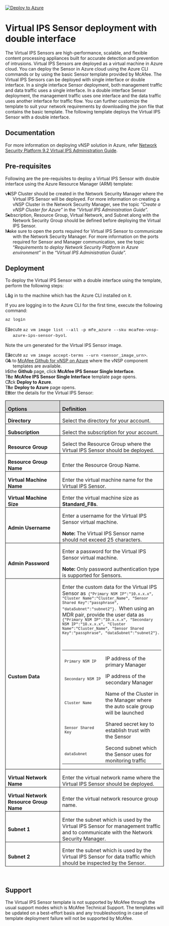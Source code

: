 [![Deploy to Azure](http://azuredeploy.net/deploybutton.png)](https://azuredeploy.net/)

<h1>Virtual IPS Sensor deployment with double interface</h1>
<p>The Virtual IPS Sensors are high-performance, scalable, and flexible content processing appliances built for accurate detection and prevention of intrusions. Virtual IPS Sensors are deployed as a virtual machine in Azure cloud. You can deploy the Sensor in Azure cloud using the Azure CLI commands or by using the basic Sensor template provided by McAfee. The Virtual IPS Sensors can be deployed with single interface or double interface. In a single interface Sensor deployment, both management traffic and data traffic uses a single interface. In a double interface Sensor deployment, the management traffic uses one interface and the data traffic uses another interface for traffic flow. You can further customize the template to suit your network requirements by downloading the json file that contains the basic template. The following template deploys the Virtual IPS Sensor with a double interface.</p>
<h2>Documentation</h2>
<p>For more information on deploying vNSP solution in Azure, refer <a href="https://kc.mcafee.com/corporate/index?page=content&amp;id=PD27461&amp;actp=null&amp;viewlocale=en_US&amp;showDraft=false&amp;platinum_status=false&amp;locale=en_US">Network Security Platform 9.2 Virtual IPS Administration Guide</a>.</p>
<h2>Pre-requisites</h2>
<p>Following are the pre-requisites to deploy a Virtual IPS Sensor with double interface using the Azure Resource Manager (ARM) template:</p>
<ul>
<li style="text-indent: -.25in;">vNSP Cluster should be created in the Network Security Manager where the Virtual IPS Sensor will be deployed. For more information on creating a vNSP Cluster in the Network Security Manager, see the topic <em>&ldquo;Create a vNSP Cluster for Azure&rdquo;</em> in the <em>&ldquo;Virtual IPS Administration Guide</em>&rdquo;.</li>
<li style="text-indent: -.25in;">Subscription, Resource Group, Virtual Network, and Subnet along with the Network Security Group should be defined before deploying the Virtual IPS Sensor.</li>
<li style="text-indent: -.25in;">Make sure to open the ports required for Virtual IPS Sensor to communicate with the Network Security Manager. For more information on the ports required for Sensor and Manager communication, see the topic &ldquo;<em>Requirements to deploy Network Security Platform in Azure environment&rdquo;</em> in the <em>&ldquo;Virtual IPS Administration Guide</em>&rdquo;.</li>
</ul>
<h2>Deployment</h2>
<p>To deploy the Virtual IPS Sensor with a double interface using the template, perform the following steps:</p>
<ol>
<li style="text-indent: -.25in;">Log in to the machine which has the Azure CLI installed on it.</li>
</ol>
<p>If you are logging in to the Azure CLI for the first time, execute the following command:</p>
<p><span style="font-size: 10.0pt; line-height: 107%; font-family: 'Courier New';">az login</span></p>
<ol start="2">
<li style="text-indent: -.25in;">Execute <span style="font-size: 10.0pt; line-height: 107%; font-family: 'Courier New';">az vm image list --all -p mfe_azure --sku mcafee-vnsp-azure-ips-sensor-byol</span>.</li>
</ol>
<p>Note the urn generated for the Virtual IPS Sensor image.</p>
<ol start="3">
<li style="text-indent: -.25in;">Execute <span style="font-size: 10.0pt; line-height: 107%; font-family: 'Courier New';">az vm image accept-terms --urn &lt;sensor_image_urn&gt;</span>.</li>
<li style="text-indent: -.25in;">Go to <a href="https://github.com/mcafee/NSP/tree/master/Azure%20Templates">McAfee Github for vNSP on Azure</a> where the vNSP component templates are available.</li>
<li style="text-indent: -.25in;">In the <strong>Github</strong> page, click <strong>McAfee IPS Sensor Single Interface</strong>.</li>
<li style="text-indent: -.25in;">The <strong>McAfee IPS Sensor Single Interface</strong> template page opens.</li>
<li style="text-indent: -.25in;">Click <strong>Deploy to Azure</strong>.</li>
<li style="text-indent: -.25in;">The <strong>Deploy to Azure</strong> page opens.</li>
<li style="text-indent: -.25in;">Enter the details for the Virtual IPS Sensor:</li>
</ol>
<table style="border-collapse: collapse; border: none;">
<tbody>
<tr>
<td style="width: 152.75pt; border: solid windowtext 1.0pt; background: #D9D9D9; padding: 0in 5.4pt 0in 5.4pt;" width="204">
<p style="margin-bottom: .0001pt; line-height: normal;"><strong>Options</strong></p>
</td>
<td style="width: 314.75pt; border: solid windowtext 1.0pt; border-left: none; background: #D9D9D9; padding: 0in 5.4pt 0in 5.4pt;" width="420">
<p style="margin-bottom: .0001pt; line-height: normal;"><strong>Definition</strong></p>
</td>
</tr>
<tr>
<td style="width: 152.75pt; border: solid windowtext 1.0pt; border-top: none; padding: 0in 5.4pt 0in 5.4pt;" width="204">
<p style="margin-bottom: .0001pt; line-height: normal;"><strong>Directory</strong></p>
</td>
<td style="width: 314.75pt; border-top: none; border-left: none; border-bottom: solid windowtext 1.0pt; border-right: solid windowtext 1.0pt; padding: 0in 5.4pt 0in 5.4pt;" width="420">
<p style="margin-bottom: .0001pt; line-height: normal;">Select the directory for your account.</p>
</td>
</tr>
<tr>
<td style="width: 152.75pt; border: solid windowtext 1.0pt; border-top: none; padding: 0in 5.4pt 0in 5.4pt;" width="204">
<p style="margin-bottom: .0001pt; line-height: normal;"><strong>Subscription</strong></p>
</td>
<td style="width: 314.75pt; border-top: none; border-left: none; border-bottom: solid windowtext 1.0pt; border-right: solid windowtext 1.0pt; padding: 0in 5.4pt 0in 5.4pt;" width="420">
<p style="margin-bottom: .0001pt; line-height: normal;">Select the subscription for your account.</p>
</td>
</tr>
<tr>
<td style="width: 152.75pt; border: solid windowtext 1.0pt; border-top: none; padding: 0in 5.4pt 0in 5.4pt;" width="204">
<p style="margin-bottom: .0001pt; line-height: normal;"><strong>Resource Group</strong></p>
</td>
<td style="width: 314.75pt; border-top: none; border-left: none; border-bottom: solid windowtext 1.0pt; border-right: solid windowtext 1.0pt; padding: 0in 5.4pt 0in 5.4pt;" width="420">
<p style="margin-bottom: .0001pt; line-height: normal;">Select the Resource Group where the Virtual IPS Sensor should be deployed.</p>
</td>
</tr>
<tr>
<td style="width: 152.75pt; border: solid windowtext 1.0pt; border-top: none; padding: 0in 5.4pt 0in 5.4pt;" width="204">
<p style="margin-bottom: .0001pt; line-height: normal;"><strong>Resource Group Name</strong></p>
</td>
<td style="width: 314.75pt; border-top: none; border-left: none; border-bottom: solid windowtext 1.0pt; border-right: solid windowtext 1.0pt; padding: 0in 5.4pt 0in 5.4pt;" width="420">
<p style="margin-bottom: .0001pt; line-height: normal;">Enter the Resource Group Name.</p>
</td>
</tr>
<tr>
<td style="width: 152.75pt; border: solid windowtext 1.0pt; border-top: none; padding: 0in 5.4pt 0in 5.4pt;" width="204">
<p style="margin-bottom: .0001pt; line-height: normal;"><strong>Virtual Machine Name</strong></p>
</td>
<td style="width: 314.75pt; border-top: none; border-left: none; border-bottom: solid windowtext 1.0pt; border-right: solid windowtext 1.0pt; padding: 0in 5.4pt 0in 5.4pt;" width="420">
<p style="margin-bottom: .0001pt; line-height: normal;">Enter the virtual machine name for the Virtual IPS Sensor.</p>
</td>
</tr>
<tr>
<td style="width: 152.75pt; border: solid windowtext 1.0pt; border-top: none; padding: 0in 5.4pt 0in 5.4pt;" width="204">
<p style="margin-bottom: .0001pt; line-height: normal;"><strong>Virtual Machine Size</strong></p>
</td>
<td style="width: 314.75pt; border-top: none; border-left: none; border-bottom: solid windowtext 1.0pt; border-right: solid windowtext 1.0pt; padding: 0in 5.4pt 0in 5.4pt;" width="420">
<p style="margin-bottom: .0001pt; line-height: normal;">Enter the virtual machine size as <strong>Standard_F8s</strong>.</p>
</td>
</tr>
<tr>
<td style="width: 152.75pt; border: solid windowtext 1.0pt; border-top: none; padding: 0in 5.4pt 0in 5.4pt;" width="204">
<p style="margin-bottom: .0001pt; line-height: normal;"><strong>Admin Username</strong></p>
</td>
<td style="width: 314.75pt; border-top: none; border-left: none; border-bottom: solid windowtext 1.0pt; border-right: solid windowtext 1.0pt; padding: 0in 5.4pt 0in 5.4pt;" width="420">
<p style="margin-bottom: .0001pt; line-height: normal;">Enter a username for the Virtual IPS Sensor virtual machine.</p>
<p style="margin-bottom: .0001pt; line-height: normal;"><strong>Note:</strong> The Virtual IPS Sensor name should not exceed 25 characters.</p>
</td>
</tr>
<tr>
<td style="width: 152.75pt; border: solid windowtext 1.0pt; border-top: none; padding: 0in 5.4pt 0in 5.4pt;" width="204">
<p style="margin-bottom: .0001pt; line-height: normal;"><strong>Admin Password</strong></p>
</td>
<td style="width: 314.75pt; border-top: none; border-left: none; border-bottom: solid windowtext 1.0pt; border-right: solid windowtext 1.0pt; padding: 0in 5.4pt 0in 5.4pt;" width="420">
<p style="margin-bottom: .0001pt; line-height: normal;">Enter a password for the Virtual IPS Sensor virtual machine.</p>
<p style="margin-bottom: .0001pt; line-height: normal;"><strong>Note:</strong> Only password authentication type is supported for Sensors.</p>
</td>
</tr>
<tr>
<td style="width: 152.75pt; border: solid windowtext 1.0pt; border-top: none; padding: 0in 5.4pt 0in 5.4pt;" width="204">
<p style="margin-bottom: .0001pt; line-height: normal;"><strong>Custom Data</strong></p>
</td>
<td style="width: 314.75pt; border-top: none; border-left: none; border-bottom: solid windowtext 1.0pt; border-right: solid windowtext 1.0pt; padding: 0in 5.4pt 0in 5.4pt;" width="420">
<p style="margin-bottom: .0001pt; line-height: normal;">Enter the custom data for the Virtual IPS Sensor as<span style="font-size: 9.0pt; font-family: 'Courier New';"> {"Primary NSM IP":"10.x.x.x", "Cluster Name":"Cluster_Name", "Sensor Shared Key":"passphrase", "dataSubnet":"subnet2"}. </span>When using an MDR pair, provide the user data as <span style="font-size: 9.0pt; font-family: 'Courier New';">{"Primary NSM IP":"10.x.x.x", "Secondary NSM IP":"10.x.x.x", "Cluster Name":"Cluster_Name", "Sensor Shared Key":"passphrase", "dataSubnet":"subnet2"}.</span></p>
<p style="margin-bottom: .0001pt; line-height: normal;"><span style="font-size: 9.0pt; font-family: 'Courier New';">&nbsp;</span></p>
<table style="border-collapse: collapse; border: none;">
<tbody>
<tr>
<td style="width: 116.0pt; padding: 0in 5.4pt 0in 5.4pt;" width="155">
<p style="margin-bottom: .0001pt; line-height: normal;"><span style="font-size: 9.0pt; font-family: 'Courier New';">Primary NSM IP</span></p>
</td>
<td style="width: 187.45pt; padding: 0in 5.4pt 0in 5.4pt;" width="250">
<p style="margin-bottom: .0001pt; line-height: normal;">IP address of the primary Manager</p>
</td>
</tr>
<tr>
<td style="width: 116.0pt; padding: 0in 5.4pt 0in 5.4pt;" width="155">
<p style="margin-bottom: .0001pt; line-height: normal;"><span style="font-size: 9.0pt; font-family: 'Courier New';">Secondary NSM IP</span></p>
</td>
<td style="width: 187.45pt; padding: 0in 5.4pt 0in 5.4pt;" width="250">
<p style="margin-bottom: .0001pt; line-height: normal;">IP address of the secondary Manager</p>
</td>
</tr>
<tr>
<td style="width: 116.0pt; padding: 0in 5.4pt 0in 5.4pt;" width="155">
<p style="margin-bottom: .0001pt; line-height: normal;"><span style="font-size: 9.0pt; font-family: 'Courier New';">Cluster Name</span></p>
</td>
<td style="width: 187.45pt; padding: 0in 5.4pt 0in 5.4pt;" width="250">
<p style="margin-bottom: .0001pt; line-height: normal;">Name of the Cluster in the Manager where the auto scale group will be launched</p>
</td>
</tr>
<tr>
<td style="width: 116.0pt; padding: 0in 5.4pt 0in 5.4pt;" width="155">
<p style="margin-bottom: .0001pt; line-height: normal;"><span style="font-size: 9.0pt; font-family: 'Courier New';">Sensor Shared Key</span></p>
</td>
<td style="width: 187.45pt; padding: 0in 5.4pt 0in 5.4pt;" width="250">
<p style="margin-bottom: .0001pt; line-height: normal;">Shared secret key to establish trust with the Sensor</p>
</td>
</tr>
<tr>
<td style="width: 116.0pt; padding: 0in 5.4pt 0in 5.4pt;" width="155">
<p style="margin-bottom: .0001pt; line-height: normal;"><span style="font-size: 9.0pt; font-family: 'Courier New';">dataSubnet</span></p>
</td>
<td style="width: 187.45pt; padding: 0in 5.4pt 0in 5.4pt;" width="250">
<p style="margin-bottom: .0001pt; line-height: normal;">Second subnet which the Sensor uses for monitoring traffic</p>
</td>
</tr>
</tbody>
</table>
</td>
</tr>
<tr>
<td style="width: 152.75pt; border: solid windowtext 1.0pt; border-top: none; padding: 0in 5.4pt 0in 5.4pt;" width="204">
<p style="margin-bottom: .0001pt; line-height: normal;"><strong>Virtual Network Name</strong></p>
</td>
<td style="width: 314.75pt; border-top: none; border-left: none; border-bottom: solid windowtext 1.0pt; border-right: solid windowtext 1.0pt; padding: 0in 5.4pt 0in 5.4pt;" width="420">
<p style="margin-bottom: .0001pt; line-height: normal;">Enter the virtual network name where the Virtual IPS Sensor should be deployed.</p>
</td>
</tr>
<tr>
<td style="width: 152.75pt; border: solid windowtext 1.0pt; border-top: none; padding: 0in 5.4pt 0in 5.4pt;" width="204">
<p style="margin-bottom: .0001pt; line-height: normal;"><strong>Virtual Network Resource Group Name</strong></p>
</td>
<td style="width: 314.75pt; border-top: none; border-left: none; border-bottom: solid windowtext 1.0pt; border-right: solid windowtext 1.0pt; padding: 0in 5.4pt 0in 5.4pt;" width="420">
<p style="margin-bottom: .0001pt; line-height: normal;">Enter the virtual network resource group name.</p>
</td>
</tr>
<tr>
<td style="width: 152.75pt; border: solid windowtext 1.0pt; border-top: none; padding: 0in 5.4pt 0in 5.4pt;" width="204">
<p style="margin-bottom: .0001pt; line-height: normal;"><strong>Subnet 1</strong></p>
</td>
<td style="width: 314.75pt; border-top: none; border-left: none; border-bottom: solid windowtext 1.0pt; border-right: solid windowtext 1.0pt; padding: 0in 5.4pt 0in 5.4pt;" width="420">
<p style="margin-bottom: .0001pt; line-height: normal;">Enter the subnet which is used by the Virtual IPS Sensor for management traffic and to communicate with the Network Security Manager.</p>
</td>
</tr>
<tr>
<td style="width: 152.75pt; border: solid windowtext 1.0pt; border-top: none; padding: 0in 5.4pt 0in 5.4pt;" width="204">
<p style="margin-bottom: .0001pt; line-height: normal;"><strong>Subnet 2</strong></p>
</td>
<td style="width: 314.75pt; border-top: none; border-left: none; border-bottom: solid windowtext 1.0pt; border-right: solid windowtext 1.0pt; padding: 0in 5.4pt 0in 5.4pt;" width="420">
<p style="margin-bottom: .0001pt; line-height: normal;">Enter the subnet which is used by the Virtual IPS Sensor for data traffic which should be inspected by the Sensor.</p>
</td>
</tr>
</tbody>
</table>
<p>&nbsp;</p>
<h2>Support</h2>
<p>The Virtual IPS Sensor template is not supported by McAfee through the usual support modes which is McAfee Technical Support. The templates will be updated on a best-effort basis and any troubleshooting in case of template deployment failure will not be supported by McAfee.</p>
